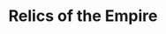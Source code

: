 ---
mission_id: relic
editorsChoice:
title: "Relics of the Empire"
authors: 
    - "John Johnson"
date:
filename: "relic.zip"
description: "Ceph Roean, one of the Empire's elite, and an expert in the field of espionage, is sent to the Forest Moon of Endor to search out an abandoned Imperial facility."
cover:
levelReplaced:	SECBASE
difficulty: yes
bm:	yes
fme: no
wax: yes
three_do: yes
voc: yes
gmd: no
vue: no
lfd: yes
base: "New level from scratch" 
editors: "WDFUSE 2.00"

---